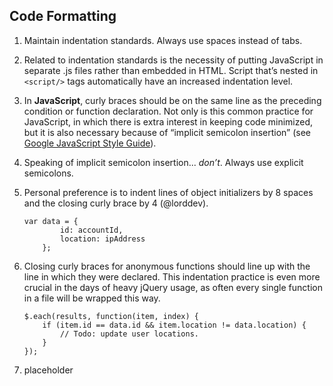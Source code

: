 ## Code Formatting
1. Maintain indentation standards. Always use spaces instead of tabs. 
2. Related to indentation standards is the necessity of putting JavaScript in separate .js files rather than embedded in HTML. Script that’s nested in `<script/>` tags automatically have an increased indentation level.
9. In **JavaScript**, curly braces should be on the same line as the preceding condition or function declaration. Not only is this common practice for JavaScript, in which there is extra interest in keeping code minimized, but it is also necessary because of “implicit semicolon insertion” (see [Google JavaScript Style Guide](http://google-styleguide.googlecode.com/svn/trunk/javascriptguide.xml)).
10. Speaking of implicit semicolon insertion... _don’t_. Always use explicit semicolons.
10. Personal preference is to indent lines of object initializers by 8 spaces and the closing curly brace by 4 (@lorddev).

    ```javascript#
    var data = {
            id: accountId,
            location: ipAddress
        };
    ```` 

11. Closing curly braces for anonymous functions should line up with the line in which they were declared. This indentation practice is even more crucial in the days of heavy jQuery usage, as often every single function in a file will be wrapped this way.

    ```javascript#
    $.each(results, function(item, index) {
        if (item.id == data.id && item.location != data.location) {
            // Todo: update user locations.
        }
    });
    ```

11. placeholder